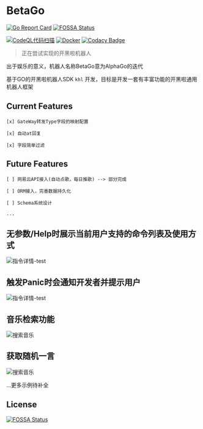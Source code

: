 # BetaGo

[![Go Report Card](https://goreportcard.com/badge/github.com/BetaGoRobot/BetaGo)](https://goreportcard.com/report/github.com/BetaGoRobot/BetaGo) [![FOSSA Status](https://app.fossa.com/api/projects/git%2Bgithub.com%2FBetaGoRobot%2FBetaGo.svg?type=shield)](https://app.fossa.com/projects/git%2Bgithub.com%2FBetaGoRobot%2FBetaGo?ref=badge_shield)

[![CodeQL代码扫描](https://github.com/BetaGoRobot/BetaGo/actions/workflows/codeql-analysis.yml/badge.svg?branch=master)](https://github.com/BetaGoRobot/BetaGo/actions/workflows/codeql-analysis.yml)
[![Docker](https://github.com/BetaGoRobot/BetaGo/actions/workflows/docker-image.yml/badge.svg)](https://github.com/BetaGoRobot/BetaGo/actions/workflows/docker-image.yml)
[![Codacy Badge](https://app.codacy.com/project/badge/Grade/51a1e51f15aa447f91ef48f33ac0fd4b)](https://www.codacy.com/gh/BetaGoRobot/BetaGo/dashboard?utm_source=github.com&utm_medium=referral&utm_content=BetaGoRobot/BetaGo&utm_campaign=Badge_Grade)

> 正在尝试实现的开黑啦机器人

出于娱乐的意义，机器人名称BetaGo意为AlphaGo的迭代

基于GO的开黑啦机器人SDK `khl` 开发，目标是开发一套有丰富功能的开黑啦通用机器人框架

## Current Features

    [x] GateWay转发Type字段的映射配置

    [x] 自动at回复

    [x] 字段简单过滤

## Future Features

    [ ] 网易云API接入(自动点歌，每日推歌) --> 部分完成

    [ ] ORM接入，完善数据持久化

    [ ] Schema系统设计

    ...
    
## 无参数/Help时展示当前用户支持的命令列表及使用方式

![指令详情-test](https://user-images.githubusercontent.com/36391318/185680325-4e3eb0fa-ca1e-4120-b359-3c155c0de06c.gif)

## 触发Panic时会通知开发者并提示用户

![指令详情-test](https://user-images.githubusercontent.com/36391318/185678340-96d77e05-bad3-43d7-bfc7-6017b731682a.gif)

## 音乐检索功能

![搜索音乐](https://user-images.githubusercontent.com/36391318/185681199-067da756-5460-4348-84ec-4d2ed9323fda.gif)

## 获取随机一言

![搜索音乐](https://user-images.githubusercontent.com/36391318/185683931-f95d4716-1acf-41a7-ad5f-e2a26fe2d61e.gif)

...更多示例待补全


## License
[![FOSSA Status](https://app.fossa.com/api/projects/git%2Bgithub.com%2FBetaGoRobot%2FBetaGo.svg?type=large)](https://app.fossa.com/projects/git%2Bgithub.com%2FBetaGoRobot%2FBetaGo?ref=badge_large)